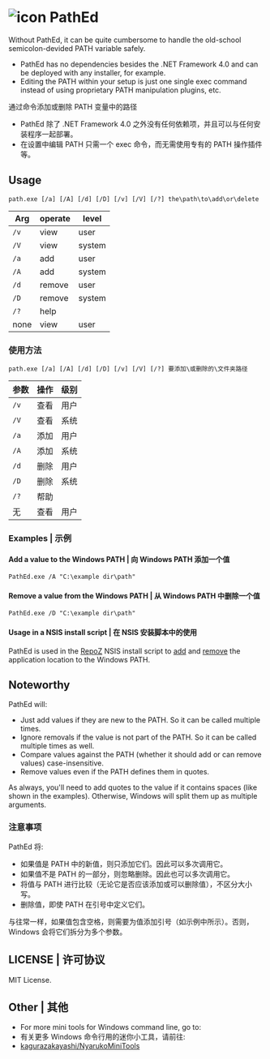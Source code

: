 ﻿# ![icon](PathEd/app.ico) PathEd

Without PathEd, it can be quite cumbersome to handle the old-school semicolon-devided PATH variable safely.

- PathEd has no dependencies besides the .NET Framework 4.0 and can be deployed with any installer, for example.
- Editing the PATH within your setup is just one single exec command instead of using proprietary PATH manipulation plugins, etc.

通过命令添加或删除 PATH 变量中的路径

- PathEd 除了 .NET Framework 4.0 之外没有任何依赖项，并且可以与任何安装程序一起部署。
- 在设置中编辑 PATH 只需一个 exec 命令，而无需使用专有的 PATH 操作插件等。

## Usage

`path.exe [/a] [/A] [/d] [/D] [/v] [/V] [/?] the\path\to\add\or\delete`

| Arg  | operate | level  |
| ---- | ------- | ------ |
| `/v` | view    |  user  |
| `/V` | view    | system |
| `/a` | add     |  user  |
| `/A` | add     | system |
| `/d` | remove  |  user  |
| `/D` | remove  | system |
| `/?` | help    |        |
| none | view    |  user  |

### 使用方法

`path.exe [/a] [/A] [/d] [/D] [/v] [/V] [/?] 要添加\或删除的\文件夹路径`

| 参数 | 操作 | 级别 |
| ---- | ---- | ---- |
| `/v` | 查看 | 用户 |
| `/V` | 查看 | 系统 |
| `/a` | 添加 | 用户 |
| `/A` | 添加 | 系统 |
| `/d` | 删除 | 用户 |
| `/D` | 删除 | 系统 |
| `/?` | 帮助 | 　　 |
|  无  | 查看 | 用户 |

### Examples | 示例

#### Add a value to the Windows PATH | 向 Windows PATH 添加一个值

`PathEd.exe /A "C:\example dir\path"`

#### Remove a value from the Windows PATH | 从 Windows PATH 中删除一个值

`PathEd.exe /D "C:\example dir\path"`

#### Usage in a NSIS install script | 在 NSIS 安装脚本中的使用

PathEd is used in the [RepoZ](https://github.com/awaescher/RepoZ) NSIS install script to [add](https://github.com/awaescher/RepoZ/blob/496d4f7539670112772b81e208c2ce650164e101/_setup/RepoZ.nsi#L59) and [remove](https://github.com/awaescher/RepoZ/blob/496d4f7539670112772b81e208c2ce650164e101/_setup/RepoZ.nsi#L92) the application location to the Windows PATH.

## Noteworthy

PathEd will:

- Just add values if they are new to the PATH. So it can be called multiple times.
- Ignore removals if the value is not part of the PATH. So it can be called multiple times as well.
- Compare values against the PATH (whether it should add or can remove values) case-insensitive.
- Remove values even if the PATH defines them in quotes.

As always, you'll need to add quotes to the value if it contains spaces (like shown in the examples). Otherwise, Windows will split them up as multiple arguments.

### 注意事项

PathEd 将:

- 如果值是 PATH 中的新值，则只添加它们。因此可以多次调用它。
- 如果值不是 PATH 的一部分，则忽略删除。因此也可以多次调用它。
- 将值与 PATH 进行比较（无论它是否应该添加或可以删除​​值），不区分大小写。
- 删除值，即使 PATH 在引号中定义它们。

与往常一样，如果值包含空格，则需要为值添加引号（如示例中所示）。否则，Windows 会将它们拆分为多个参数。

## LICENSE | 许可协议

MIT License.

## Other | 其他

- For more mini tools for Windows command line, go to:
- 有关更多 Windows 命令行用的迷你小工具，请前往:
- [kagurazakayashi/NyarukoMiniTools](https://github.com/kagurazakayashi/NyarukoMiniTools)
